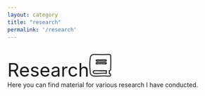 ```yaml
---
layout: category
title: "research"
permalink: '/research'
---
```


<br>
<div style="font-size:3em">Research<img src="assets/book.svg" width="50px" float="left"/></div>
Here you can find material for various research I have conducted.
